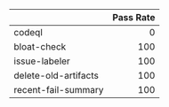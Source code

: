 |                      |   Pass Rate |
|:---------------------|------------:|
| codeql               |           0 |
| bloat-check          |         100 |
| issue-labeler        |         100 |
| delete-old-artifacts |         100 |
| recent-fail-summary  |         100 |